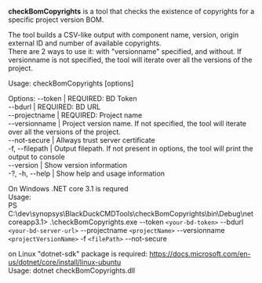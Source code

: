 **checkBomCopyrights** is a tool that checks the existence of copyrights for a specific project version BOM.  


The tool builds a CSV-like output with component name, version, origin external ID and number of available copyrights.  
There are 2 ways to use it: with "versionname" specified, and without. If versionname is not specified, the tool will iterate over all the versions of the project.   


Usage: checkBomCopyrights [options]

Options:
--token | REQUIRED: BD Token  
--bdurl | REQUIRED: BD URL  
--projectname | REQUIRED: Project name  
--versionname | Project version name. If not specified, the tool will iterate over all the versions of the project.  
--not-secure | Allways trust server certificate  
-f, --filepath | Output filepath. If not present in options, the tool will print the output to console  
--version | Show version information  
-?, -h, --help | Show help and usage information

On Windows .NET core 3.1 is requred  
Usage:  
PS C:\dev\synopsys\BlackDuckCMDTools\checkBomCopyrights\bin\Debug\netcoreapp3.1> .\checkBomCopyrights.exe --token `<your-bd-token>` --bdurl `<your-bd-server-url>`  --projectname `<projectName>` --versionname `<projectVersionName>` -f `<filePath>` --not-secure  

on Linux "dotnet-sdk" package is required: https://docs.microsoft.com/en-us/dotnet/core/install/linux-ubuntu  
Usage: dotnet checkBomCopyrights.dll

